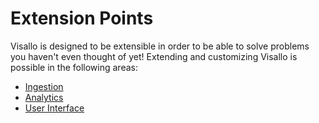 # Extension Points

Visallo is designed to be extensible in order to be able to solve
problems you haven't even thought of yet! Extending and customizing
Visallo is possible in the following areas:

* [Ingestion](ingestion/index.md)
* [Analytics](analytics.md)
* [User Interface](front-end/index.md)
